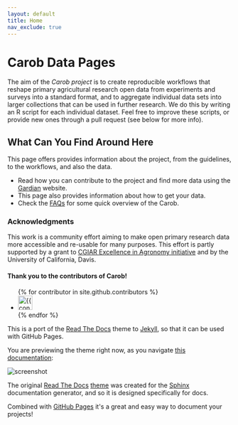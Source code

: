 ```yaml
---
layout: default
title: Home
nav_exclude: true
---
```


# Carob Data Pages

The aim of the *Carob project* is to create reproducible workflows that reshape primary agricultural research open data from experiments and surveys into a standard format, and to aggregate individual data sets into larger collections that can be used in further research. We do this by writing an R script for each individual dataset. Feel free to improve these scripts, or provide new ones through a pull request (see below for more info).

## What Can You Find Around Here

This page offers provides information about the project, from the guidelines, to the workflows, and also the data.

- Read how you can contribute to the project and find more data using the [Gardian](https://gardian.bigdata.cgiar.org/) website.
- This page also provides information about how to get your data.
- Check the [FAQs](https://egbendito.github.io/jekyll-theme-rtd/faqs.html) for some quick overview of the Carob.

### Acknowledgments

This work is a community effort aiming to make open primary research data more accessible and re-usable for many purposes. This effort is partly supported by a grant to [CGIAR Excellence in Agronomy initiative](https://www.cgiar.org/initiative/11-excellence-in-agronomy-eia-solutions-for-agricultural-transformation/) and by the University of California, Davis.

#### Thank you to the contributors of Carob!

<ul class="list-style-none">
{% for contributor in site.github.contributors %}
  <li class="d-inline-block mr-1">
     <a href="{{ contributor.html_url }}"><img src="{{ contributor.avatar_url }}" width="32" height="32" alt="{{ contributor.login }}"></a>
  </li>
{% endfor %}
</ul>

This is a port of the
[Read The Docs](https://sphinx-rtd-theme.readthedocs.io) theme to
[Jekyll](https://jekyllrb.com/), so that it can be used with GitHub Pages.

You are previewing the theme right now, as you navigate
[this documentation](https://carlosperate.github.io/jekyll-theme-rtd):

![screenshot](assets/img/screenshot.png)

The original [Read The Docs](https://readthedocs.org)
[theme]((https://sphinx-rtd-theme.readthedocs.io)) was created for the
[Sphinx](https://www.sphinx-doc.org/) documentation generator, and so it is
designed specifically for docs.

Combined with [GitHub Pages](https://pages.github.com) it's a great and easy
way to document your projects!
